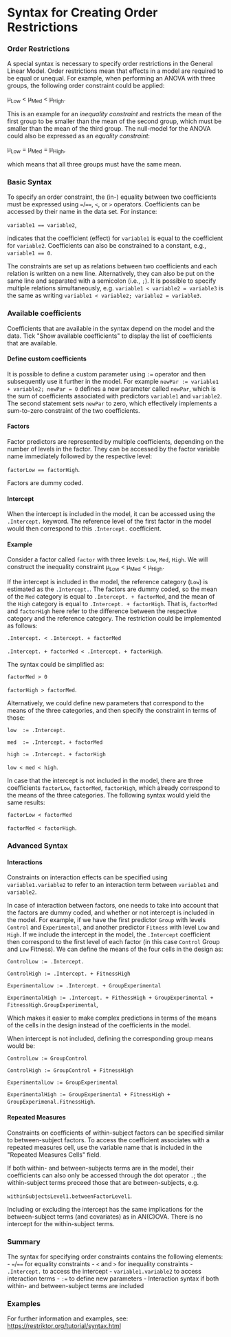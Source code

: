 # Syntax for Creating Order Restrictions

### Order Restrictions

A special syntax is necessary to specify order restrictions in the General Linear Model. Order restrictions mean that effects in a model are required to be equal or unequal. For example, when performing an ANOVA with three groups, the following order constraint could be applied:

μ<sub>Low</sub> \< μ<sub>Med</sub> \< μ<sub>High</sub>.

This is an example for an *inequality constraint* and restricts the mean of the first group to be smaller than the mean of the second group, which must be smaller than the mean of the third group. The null-model for the ANOVA could also be expressed as an *equality constraint*:

μ<sub>Low</sub> = μ<sub>Med</sub> = μ<sub>High</sub>,

which means that all three groups must have the same mean.

### Basic Syntax

To specify an order constraint, the (in-) equality between two coefficients must be expressed using `=`/`==`, `<`, or `>` operators. Coefficients can be accessed by their name in the data set. For instance:

`variable1 == variable2`,

indicates that the coefficient (effect) for `variable1` is equal to the coefficient for `variable2`. Coefficients can also be constrained to a constant, e.g., `variable1 == 0`.

The constraints are set up as relations between two coefficients and each relation is written on a new line. Alternatively, they can also be put on the same line and separated with a semicolon (i.e., `;`). It is possible to specify multiple relations simultaneously, e.g. `variable1 < variable2 = variable3` is the same as writing `variable1 < variable2; variable2 = variable3`.

### Available coefficients

Coefficients that are available in the syntax depend on the model and the data. Tick "Show available coefficients" to display the list of coefficients that are available.

#### Define custom coefficients

It is possible to define a custom parameter using `:=` operator and then subsequently use it further in the model. For example `newPar := variable1 + variable2; newPar = 0` defines a new parameter called `newPar`, which is the sum of coefficients associated with predictors `variable1` and `variable2`. The second statement sets `newPar` to zero, which effectively implements a sum-to-zero constraint of the two coefficients.

#### Factors

Factor predictors are represented by multiple coefficients, depending on the number of levels in the factor. They can be accessed by the factor variable name immediately followed by the respective level:

`factorLow == factorHigh`.

Factors are dummy coded.

#### Intercept

When the intercept is included in the model, it can be accessed using the `.Intercept.` keyword. The reference level of the first factor in the model would then correspond to this `.Intercept.` coefficient.

#### Example

Consider a factor called `factor` with three levels: `Low`, `Med`, `High`. We will construct the inequality constraint μ<sub>Low</sub> \< μ<sub>Med</sub> \< μ<sub>High</sub>.

If the intercept is included in the model, the reference category (`Low`) is estimated as the `.Intercept.`. The factors are dummy coded, so the mean of the `Med` category is equal to `.Intercept. + factorMed`, and the mean of the `High` category is equal to `.Intercept. + factorHigh`. That is, `factorMed` and `factorHigh` here refer to the difference between the respective category and the reference category. The restriction could be implemented as follows:

`.Intercept. < .Intercept. + factorMed`

`.Intercept. + factorMed < .Intercept. + factorHigh`.

The syntax could be simplified as:

`factorMed > 0`

`factorHigh > factorMed`.

Alternatively, we could define new parameters that correspond to the means of the three categories, and then specify the constraint in terms of those:

`low  := .Intercept.`

`med  := .Intercept. + factorMed`

`high := .Intercept. + factorHigh`

`low < med < high`.


In case that the intercept is not included in the model, there are three coefficients `factorLow`, `factorMed`, `factorHigh`, which already correspond to the means of the three categories. The following syntax would yield the same results:

`factorLow < factorMed`

`factorMed < factorHigh`.

### Advanced Syntax

#### Interactions

Constraints on interaction effects can be specified using `variable1.variable2` to refer to an interaction term between `variable1` and `variable2`.

In case of interaction between factors, one needs to take into account that the factors are dummy coded, and whether or not intercept is included in the model. For example, if we have the first predictor `Group` with levels `Control` and `Experimental`, and another predictor `Fitness` with level `Low` and `High`. If we include the intercept in the model, the `.Intercept` coefficient then correspond to the first level of each factor (in this case `Control` Group and `Low` Fitness). We can define the means of the four cells in the design as:

`ControlLow := .Intercept.`

`ControlHigh := .Intercept. + FitnessHigh`

`ExperimentalLow := .Intercept. + GroupExperimental`

`ExperimentalHigh := .Intercept. + FithessHigh + GroupExperimental + FitnessHigh.GroupExperimental`,

Which makes it easier to make complex predictions in terms of the means of the cells in the design instead of the coefficients in the model.

When intercept is not included, defining the corresponding group means would be:

`ControlLow := GroupControl`

`ControlHigh := GroupControl + FitnessHigh`

`ExperimentalLow := GroupExperimental`

`ExperimentalHigh := GroupExperimental + FitnessHigh + GroupExperimenal.FitnessHigh`.

#### Repeated Measures

Constraints on coefficients of within-subject factors can be specified similar to between-subject factors. To access the coefficient associates with a repeated measures cell, use the variable name that is included in the "Repeated Measures Cells" field.

If both within- and between-subjects terms are in the model, their coefficients can also only be accessed through the dot operator `.`; the within-subject terms preceed those that are between-subjects, e.g.

`withinSubjectsLevel1.betweenFactorLevel1`.

Including or excluding the intercept has the same implications for the between-subject terms (and covariates) as in AN(C)OVA. There is no intercept for the within-subject terms. 


### Summary

The syntax for specifying order constraints contains the following elements: - `=`/`==` for equality constraints - `<` and `>` for inequality constraints - `.Intercept.` to access the intercept - `variable1.variable2` to access interaction terms - `:=` to define new parameters - Interaction syntax if both within- and between-subject terms are included

### Examples

For further information and examples, see: <https://restriktor.org/tutorial/syntax.html>
